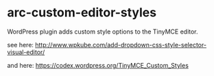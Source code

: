 arc-custom-editor-styles
========================

WordPress plugin adds custom style options to the TinyMCE editor.

see here: http://www.wpkube.com/add-dropdown-css-style-selector-visual-editor/

and here: https://codex.wordpress.org/TinyMCE_Custom_Styles

